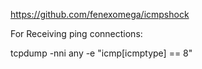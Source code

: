 https://github.com/fenexomega/icmpshock

For Receiving ping connections:

tcpdump -nni any -e "icmp[icmptype] == 8"
